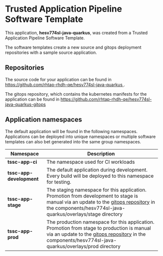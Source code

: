 # Trusted Application Pipeline Software Template

This application, **hesv774sl-java-quarkus**, was created from a Trusted Application Pipeline Software Template.

The software templates create a new source and gitops deployment repositories with a sample source application. 

## Repositories

The source code for your application can be found in [https://github.com/rhtap-rhdh-qe/hesv774sl-java-quarkus ](https://github.com/rhtap-rhdh-qe/hesv774sl-java-quarkus ).
 
The gitops repository, which contains the kubernetes manifests for the application can be found in 
[https://github.com/rhtap-rhdh-qe/hesv774sl-java-quarkus-gitops ](https://github.com/rhtap-rhdh-qe/hesv774sl-java-quarkus-gitops ) 

## Application namespaces 

The default application will be found in the following namespaces. Applications can be deployed into unique namespaces or multiple software templates can also bet generated into the same group namespaces.  

|  Namespace   |  Description   |  
| -------- | -------- |
| **tssc-app-ci** | The namespace used for CI workloads |
| **tssc-app-development** | The default application during development. Every build will be deployed to this namespace for testing. |
| **tssc-app-stage** | The staging namespace for this application. Promotion from development to stage is manual via an update to the [gitops repository](https://github.com/rhtap-rhdh-qe/hesv774sl-java-quarkus-gitops ) in the components/hesv774sl-java-quarkus/overlays/stage directory |
| **tssc-app-prod** | The production namespace for this application. Promotion from stage to production is manual via an update to the [gitops repository](https://github.com/rhtap-rhdh-qe/hesv774sl-java-quarkus-gitops ) in the components/hesv774sl-java-quarkus/overlays/prod directory |